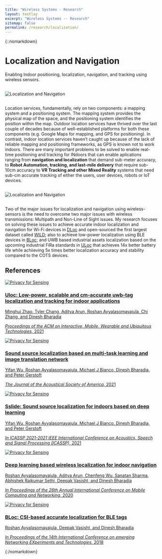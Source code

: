 ```yaml
---
title: "Wireless Systems - Research"
layout: textlay
excerpt: "Wireless Systems -- Research"
sitemap: false
permalink: /research/localization/
---
```



{::nomarkdown}
<div class="container research-page-container">

  <!-- Main Title -->
  <h1>Localization and Navigation</h1>

  <p>Enabling Indoor positioning, localization, navigation, and tracking using wireless sensors.</p>

  <div style="margin: 30px 0;">
    <img src="{{ site.baseurl }}/images/Research_Pics/Localization/wireless_sensing.svg" alt="Localization and Navigation" class="img-responsive">
  </div>

  <p>Location services, fundamentally, rely on two components: a mapping system and a positioning system. The mapping system provides the physical map of the space, and the positioning system identifies the position within the map. Outdoor location services have thrived over the last couple of decades because of well-established platforms for both these components (e.g. Google Maps for mapping, and GPS for positioning). In contrast, indoor location services haven’t caught up because of the lack of reliable mapping and positioning frameworks, as GPS is known not to work indoors. There are many important problems to be solved to enable real-time positioning and tracking for INdoors that can enable aplications ranging from <strong>navigation and localization</strong> that demand sub-meter accuracy, to <strong>Robot Automation, tracking, and last-mile delivery</strong> that require sub-10cm accuracy to <strong>VR Tracking and other Mixed Reality</strong> systems that need sub-cm accurate tracking of either the users, user devices, robots or IoT devices.</p>

  <div style="margin: 30px 0;">
    <img src="{{ site.baseurl }}/images/Research_Pics/Localization/localization_issues-800.webp" alt="Localization and Navigation" class="img-responsive">
  </div>

  <p>Two of the major issues for localization and navigation using wireless-sensors is the need to overcome two major issues with wireless transmissions: Multipath and Non-Line of Sight issues. My research focuses on solving these issues to achieve accurate indoor localization and navigation for Wi-Fi devices in <a href="https://wcsng.ucsd.edu/dloc/" target="_blank">DLoc</a> and open-sourced the first largest dataset called <a href="https://wcsng.ucsd.edu/wild/" target="_blank">WILD</a>; also to achieve low-power localization using BLE devices in <a href="https://wcsng.ucsd.edu/bloc/" target="_blank">BLoc</a>; and UWB based industrial assets localization based on the upcoming industrial FiRa standards in <a href="https://wcsng.ucsd.edu/uloc/" target="_blank">ULoc</a> that achieves 14x better battery life while achiieving 5x times better localization accuracy and stability compared to the COTS devices.</p>
  <!-- Publications Section -->
  <h2>References</h2>
  
  <a href="https://wcsng.ucsd.edu/uloc/" class="research-box">
    <div class="row vertical-align">
      <div class="col-md-6">
        <img src="{{ site.baseurl }}/images/Research_Pics/Localization/uloc-images-large-800.webp" alt="Privacy for Sensing" class="img-responsive">
      </div>
      <div class="col-md-6">
        <h3>Uloc: Low-power, scalable and cm-accurate uwb-tag localization and tracking for indoor applications</h3>
        <p>Minghui Zhao, Tyler Chang, Aditya Arun, Roshan Ayyalasomayajula, Chi Zhang, and Dinesh Bharadia</p>
        <p><i>Proceedings of the ACM on Interactive, Mobile, Wearable and Ubiquitous Technologies</i>, 2021</p>
      </div>
    </div>
  </a>

  <a href="" class="research-box">
    <div class="row vertical-align">
      <div class="col-md-6">
        <img src="{{ site.baseurl }}/images/Research_Pics/Localization/dloc-800.webp" alt="Privacy for Sensing" class="img-responsive">
      </div>
      <div class="col-md-6">
        <h3>Sound source localization based on multi-task learning and image translation network</h3>
        <p>Yifan Wu, Roshan Ayyalasomayajula, Michael J Bianco, Dinesh Bharadia, and Peter Gerstoft</p>
        <p><i>The Journal of the Acoustical Society of America</i>, 2021</p>
      </div>
    </div>
  </a>

  <a href="https://doi.org/10.1109/ICASSP39728.2021.9415109" class="research-box">
    <div class="row vertical-align">
      <div class="col-md-6">
        <img src="{{ site.baseurl }}/images/Research_Pics/Localization/dloc-800.webp" alt="Privacy for Sensing" class="img-responsive">
      </div>
      <div class="col-md-6">
        <h3>Sslide: Sound source localization for indoors based on deep learning</h3>
        <p>Yifan Wu, Roshan Ayyalasomayajula, Michael J Bianco, Dinesh Bharadia, and Peter Gerstoft</p>
        <p><i>In ICASSP 2021-2021 IEEE International Conference on Acoustics, Speech and Signal Processing (ICASSP)</i>, 2021</p>
      </div>
    </div>
  </a>

  <a href="https://wcsng.ucsd.edu/dloc/" class="research-box">
    <div class="row vertical-align">
      <div class="col-md-6">
        <img src="{{ site.baseurl }}/images/Research_Pics/Localization/dloc-800.webp" alt="Privacy for Sensing" class="img-responsive">
      </div>
      <div class="col-md-6">
        <h3>Deep learning based wireless localization for indoor navigation</h3>
        <p>Roshan Ayyalasomayajula, Aditya Arun, Chenfeng Wu, Sanatan Sharma, Abhishek Rajkumar Sethi, Deepak Vasisht, and Dinesh Bharadia</p>
        <p><i>In Proceedings of the 26th Annual International Conference on Mobile Computing and Networking</i>, 2020</p>
      </div>
    </div>
  </a>

  <a href="https://wcsng.ucsd.edu/bloc/" class="research-box">
    <div class="row vertical-align">
      <div class="col-md-6">
        <img src="{{ site.baseurl }}/images/Research_Pics/Localization/bloc_3rd_contribution-800.webp" alt="Privacy for Sensing" class="img-responsive">
      </div>
      <div class="col-md-6">
        <h3>BLoc: CSI-based accurate localization for BLE tags</h3>
        <p>Roshan Ayyalasomayajula, Deepak Vasisht, and Dinesh Bharadia</p>
        <p><i>In Proceedings of the 14th International Conference on emerging Networking EXperiments and Technologies</i>, 2018</p>
      </div>
    </div>
  </a>
</div>
{:/nomarkdown}